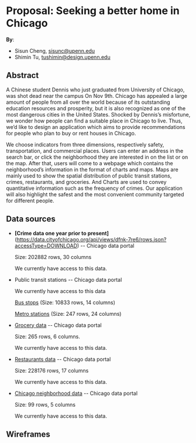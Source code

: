 # Proposal: Seeking a better home in Chicago

**By**:
* Sisun Cheng, sisunc@upenn.edu
* Shimin Tu, tushimin@design.upenn.edu

## Abstract

A Chinese student Dennis who just graduated from University of Chicago, was shot dead near the campus On Nov 9th.  Chicago has appealed a large amount of people from all over the world because of its outstanding education resources and prosperity, but it is also recognized as one of the most dangerous cities in the United States. Shocked by Dennis’s misfortune, we wonder how people can find a suitable place in Chicago to live. Thus, we’d like to design an application which aims to provide recommendations for people who plan to buy or rent houses in Chicago. 

We choose indicators from three dimensions, respectively safety, transportation, and commercial places. Users can enter an address in the search bar, or click the neighborhood they are interested in on the list or on the map. After that, users will come to a webpage which contains the neighborhood’s information in the format of charts and maps. Maps are mainly used to show the spatial distribution of public transit stations, crimes, restaurants, and groceries.  And Charts are used to convey quantitative information such as the frequency of crimes. Our application will also highlight the safest and the most convenient community targeted for different people. 

## Data sources

 -   **[Crime data one year prior to present]**(https://data.cityofchicago.org/api/views/dfnk-7re6/rows.json?accessType=DOWNLOAD) -- Chicago data portal
       
       Size: 202882 rows, 30 columns
       
       We currently have access to this data.

 - 	 Public transit stations -- Chicago data portal

       We currently have access to this data

       [Bus stops](https://data.cityofchicago.org/Transportation/CTA-Bus-Stops-Shapefile/pxug-u72f) (Size: 10833 rows, 14 columns)
       
       [Metro stations](https://data.cityofchicago.org/Transportation/Metra-Stations/nqm8-q2ym) (Size: 247 rows, 24 columns)

 - 	 [Grocery data](https://data.cityofchicago.org/Health-Human-Services/Grocery-Store-Status-Map/rish-pa6g) -- Chicago data portal

       Size: 265 rows, 6 columns.
       
       We currently have access to this data.

 - 	[Restaurants data](https://data.cityofchicago.org/Health-Human-Services/Food-Inspections-Dashboard/2bnm-jnvb) -- Chicago data portal
       
       Size: 228176 rows, 17 columns

       We currently have access to this data.

 - 	[Chicago neighborhood data](https://data.cityofchicago.org/Facilities-Geographic-Boundaries/Boundaries-Neighborhoods/bbvz-uum9) -- Chicago data portal

       Size: 99 rows, 5 columns

       We currently have access to this data.

## Wireframes


